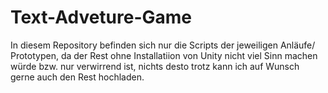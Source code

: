# Text-Adveture-Game
In diesem Repository befinden sich nur die Scripts der jeweiligen Anläufe/ Prototypen, da der Rest ohne Installatiion von Unity nicht viel Sinn machen würde bzw. nur verwirrend ist, nichts desto trotz kann ich auf Wunsch gerne auch den Rest hochladen.
